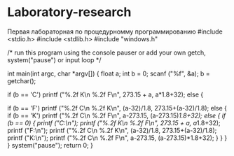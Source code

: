 # Laboratory-research
Первая лабораторная по процедурномму программированию
#include <stdio.h> 
#include <stdlib.h> 
#include "windows.h" 

/* run this program using the console pauser or add your own getch, system("pause") or input loop */ 

int main(int argc, char *argv[]) { 
float a; int b = 0; 
scanf ("%f", &a); 
b = getchar();

if (b == 'C') 
printf ("%.2f K\n %.2f F\n", 273.15 + a, a*1.8+32); 
 else {
 
if (b == 'F') 
printf ("%.2f C\n %.2f K\n", (a-32)/1.8, 273.15+(a-32)/1.8); 
else {
if (b == 'K') 
printf ("%.2f C\n %.2f F\n", a-273.15, (a-273.15)*1.8+32); 
else {
if (b == 0) { 
printf ("C:\n"); 
printf ("%.2f K\n %.2f F\n", 273.15 + a, a*1.8+32); 
printf ("F:\n"); 
printf ("%.2f C\n %.2f K\n", (a-32)/1.8, 273.15+(a-32)/1.8); 
printf ("K:\n"); 
printf ("%.2f C\n %.2f F\n", a-273.15, (a-273.15)*1.8+32); } 
} } }
system("pause"); 
return 0; 
}
